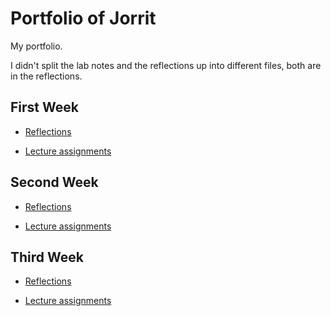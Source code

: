# Portfolio of Jorrit
My portfolio.

I didn't split the lab notes and the reflections up into different files, both are in the reflections.

## First Week
- [Reflections](/Jorrit/reflections/week1/)

- [Lecture assignments](/Jorrit/assignments/week1/)

## Second Week
- [Reflections](/Jorrit/reflections/week2/)

- [Lecture assignments](/Jorrit/assignments/week2/)

## Third Week
- [Reflections](/Jorrit/reflections/week3/)

- [Lecture assignments](/Jorrit/assignments/week3/)

